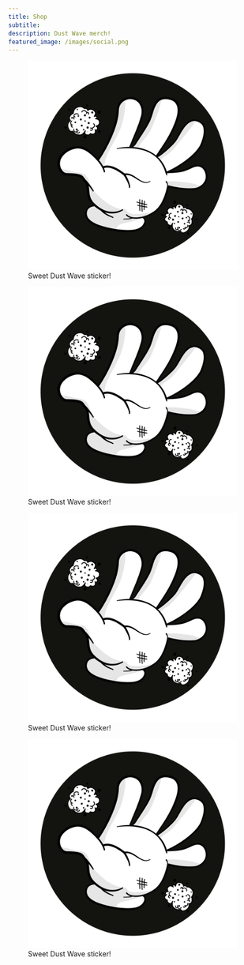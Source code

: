 ```yaml
---
title: Shop
subtitle:
description: Dust Wave merch!
featured_image: /images/social.png
---
```

<script async
  src="https://js.stripe.com/v3/buy-button.js">
</script>

<div class="flex-row" markdown="0">
	<div class="center-flex flex-column">
		<figure class="shop">
			<img src="/images/shop/sticker-glove.png">
			<figcaption>Sweet Dust Wave sticker!</figcaption>
		</figure>
		<stripe-buy-button
			buy-button-id="buy_btn_1N8nXZK9nUOzi4tvWj2aXwSe"
			publishable-key="pk_live_51N48NKK9nUOzi4tvVuw9UdqVYGLyre50ex4s4giogLQDgUfejp0lfSxV6ZXRdiqN8RY7t0IDIRjiWQ192hcXWVSl00Htn02Ci3"
			>
		</stripe-buy-button>
	</div>
	<div class="center-flex flex-column">
		<figure class="shop">
			<img src="/images/shop/sticker-glove.png">
			<figcaption>Sweet Dust Wave sticker!</figcaption>
		</figure>
		<stripe-buy-button
			buy-button-id="buy_btn_1N8nXZK9nUOzi4tvWj2aXwSe"
			publishable-key="pk_live_51N48NKK9nUOzi4tvVuw9UdqVYGLyre50ex4s4giogLQDgUfejp0lfSxV6ZXRdiqN8RY7t0IDIRjiWQ192hcXWVSl00Htn02Ci3"
			>
		</stripe-buy-button>
	</div>
</div>
<div class="flex-row" markdown="0">
	<div class="center-flex flex-column">
		<figure class="shop">
			<img src="/images/shop/sticker-glove.png">
			<figcaption>Sweet Dust Wave sticker!</figcaption>
		</figure>
		<stripe-buy-button
			buy-button-id="buy_btn_1N8nXZK9nUOzi4tvWj2aXwSe"
			publishable-key="pk_live_51N48NKK9nUOzi4tvVuw9UdqVYGLyre50ex4s4giogLQDgUfejp0lfSxV6ZXRdiqN8RY7t0IDIRjiWQ192hcXWVSl00Htn02Ci3"
			>
		</stripe-buy-button>
	</div>
	<div class="center-flex flex-column">
		<figure class="shop">
			<img src="/images/shop/sticker-glove.png">
			<figcaption>Sweet Dust Wave sticker!</figcaption>
		</figure>
		<stripe-buy-button
			buy-button-id="buy_btn_1N8nXZK9nUOzi4tvWj2aXwSe"
			publishable-key="pk_live_51N48NKK9nUOzi4tvVuw9UdqVYGLyre50ex4s4giogLQDgUfejp0lfSxV6ZXRdiqN8RY7t0IDIRjiWQ192hcXWVSl00Htn02Ci3"
			>
		</stripe-buy-button>
	</div>
</div>